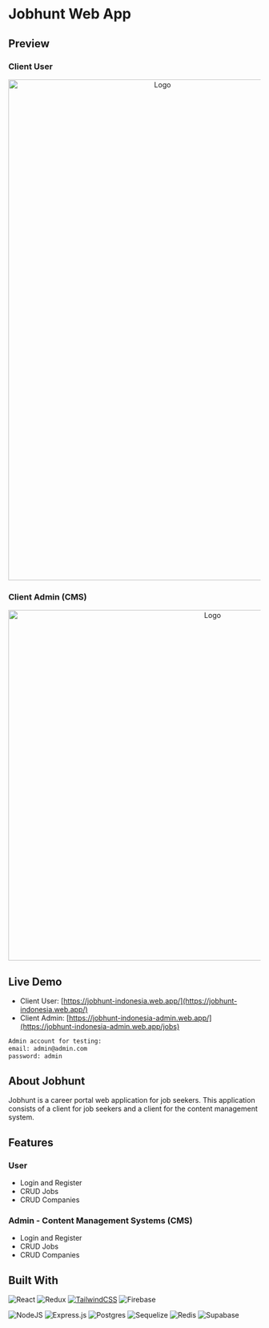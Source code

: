 # Jobhunt Web App

## Preview
### Client User
<div align="center">
 <a href="https://jobhunt-indonesia.web.app/">
    <img src="https://cdn.discordapp.com/attachments/1051562263183634462/1053394840521539584/screencapture-jobhunt-indonesia-web-app-2022-12-17-02_33_04.png" alt="Logo" width="600" height="1000">
  </a>
  </div>
  
### Client Admin (CMS)
<div align="center">
  <a href="https://jobhunt-indonesia.web.app/">
    <img src="https://cdn.discordapp.com/attachments/1051562263183634462/1053394840135680061/screencapture-jobhunt-indonesia-admin-web-app-2022-12-17-02_31_49.png" alt="Logo" width="800" height="700">
  </a> 
</div>

## Live Demo
* Client User: [https://jobhunt-indonesia.web.app/](https://jobhunt-indonesia.web.app/)
* Client Admin: [https://jobhunt-indonesia-admin.web.app/](https://jobhunt-indonesia-admin.web.app/jobs)
```txt 
Admin account for testing:
email: admin@admin.com
password: admin
```
 

## About Jobhunt
Jobhunt is a career portal web application for job seekers. This application consists of a client for job seekers and a client for the content management system.

## Features
### User
- Login and Register
- CRUD Jobs
- CRUD Companies

### Admin - Content Management Systems (CMS)
- Login and Register
- CRUD Jobs
- CRUD Companies


## Built With
![React](https://img.shields.io/badge/react-%2320232a.svg?style=for-the-badge&logo=react&logoColor=%2361DAFB)
![Redux](https://img.shields.io/badge/redux-%23593d88.svg?style=for-the-badge&logo=redux&logoColor=white)
[![TailwindCSS][tailwindcss]][tailwindcss-url]
![Firebase](https://img.shields.io/badge/Firebase-039BE5?style=for-the-badge&logo=Firebase&logoColor=white)

![NodeJS](https://img.shields.io/badge/node.js-6DA55F?style=for-the-badge&logo=node.js&logoColor=white)
![Express.js](https://img.shields.io/badge/express.js-%23404d59.svg?style=for-the-badge&logo=express&logoColor=%2361DAFB)
![Postgres](https://img.shields.io/badge/postgres-%23316192.svg?style=for-the-badge&logo=postgresql&logoColor=white)
![Sequelize](https://img.shields.io/badge/Sequelize-52B0E7?style=for-the-badge&logo=Sequelize&logoColor=white)
![Redis](https://img.shields.io/badge/redis-%23DD0031.svg?style=for-the-badge&logo=redis&logoColor=white)
![Supabase](https://img.shields.io/badge/Supabase-3ECF8E?style=for-the-badge&logo=supabase&logoColor=white)

<!-- MARKDOWN LINKS & IMAGES -->
<!-- https://www.markdownguide.org/basic-syntax/#reference-style-links -->

[contributors-shield]: https://img.shields.io/github/contributors/othneildrew/Best-README-Template.svg?style=for-the-badge
[contributors-url]: https://github.com/othneildrew/Best-README-Template/graphs/contributors
[forks-shield]: https://img.shields.io/github/forks/othneildrew/Best-README-Template.svg?style=for-the-badge
[forks-url]: https://github.com/othneildrew/Best-README-Template/network/members
[stars-shield]: https://img.shields.io/github/stars/othneildrew/Best-README-Template.svg?style=for-the-badge
[stars-url]: https://github.com/othneildrew/Best-README-Template/stargazers
[issues-shield]: https://img.shields.io/github/issues/othneildrew/Best-README-Template.svg?style=for-the-badge
[issues-url]: https://github.com/othneildrew/Best-README-Template/issues
[license-shield]: https://img.shields.io/github/license/othneildrew/Best-README-Template.svg?style=for-the-badge
[license-url]: https://github.com/othneildrew/Best-README-Template/blob/master/LICENSE.txt
[linkedin-shield]: https://img.shields.io/badge/-LinkedIn-black.svg?style=for-the-badge&logo=linkedin&colorB=555
[linkedin-url]: https://linkedin.com/in/othneildrew
[product-screenshot]: images/screenshot.png
[firebase]: https://img.shields.io/badge/Firebase-039BE5?style=for-the-badge&logo=Firebase&logoColor=white
[firebase-url]: https://firebase.google.com/
[tailwindcss]: https://img.shields.io/badge/tailwindcss-%2338B2AC.svg?style=for-the-badge&logo=tailwind-css&logoColor=white
[tailwindcss-url]: https://tailwindcss.com/
